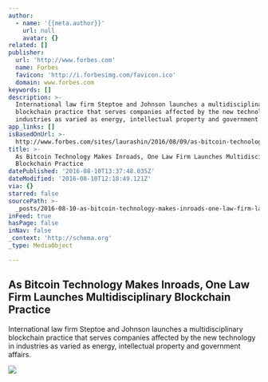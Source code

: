 ```yaml
---
author:
  - name: '{{meta.author}}'
    url: null
    avatar: {}
related: []
publisher:
  url: 'http://www.forbes.com'
  name: Forbes
  favicon: 'http://i.forbesimg.com/favicon.ico'
  domain: www.forbes.com
keywords: []
description: >-
  International law firm Steptoe and Johnson launches a multidisciplinary
  blockchain practice that serves companies affected by the new technology in
  industries as varied as energy, intellectual property and government affairs.
app_links: []
isBasedOnUrl: >-
  http://www.forbes.com/sites/laurashin/2016/08/09/as-bitcoin-technology-makes-inroads-one-law-firm-launches-multidisciplinary-blockchain-practice/
title: >-
  As Bitcoin Technology Makes Inroads, One Law Firm Launches Multidisciplinary
  Blockchain Practice
datePublished: '2016-08-10T13:37:48.035Z'
dateModified: '2016-08-10T12:18:49.121Z'
via: {}
starred: false
sourcePath: >-
  _posts/2016-08-10-as-bitcoin-technology-makes-inroads-one-law-firm-launches-m.md
inFeed: true
hasPage: false
inNav: false
_context: 'http://schema.org'
_type: MediaObject

---
```

<article style=""><h1>As Bitcoin Technology Makes Inroads, One Law Firm Launches Multidisciplinary Blockchain Practice</h1><p>International law firm Steptoe and Johnson launches a multidisciplinary blockchain practice that serves companies affected by the new technology in industries as varied as energy, intellectual property and government affairs.</p><img src="http://i.forbesimg.com/media/assets/forbes_1200x1200.jpg" /></article>